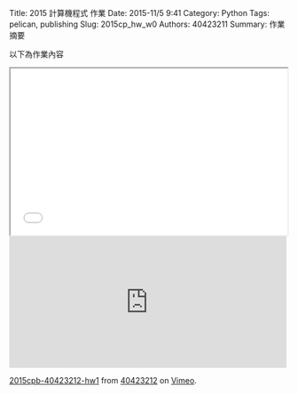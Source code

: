 Title: 2015 計算機程式 作業
Date: 2015-11/5 9:41
Category: Python
Tags: pelican, publishing
Slug: 2015cp_hw_w0
Authors: 40423211
Summary: 作業摘要

以下為作業內容
<iframe src="40423211_cp_w0_p.html" width="500" height="300"></iframe>



<iframe src="https://player.vimeo.com/video/144744342" width="500" height="237" frameborder="0" webkitallowfullscreen mozallowfullscreen allowfullscreen></iframe> <p><a href="https://vimeo.com/144744342">2015cpb-40423212-hw1</a> from <a href="https://vimeo.com/user45523667">40423212</a> on <a href="https://vimeo.com">Vimeo</a>.</p>